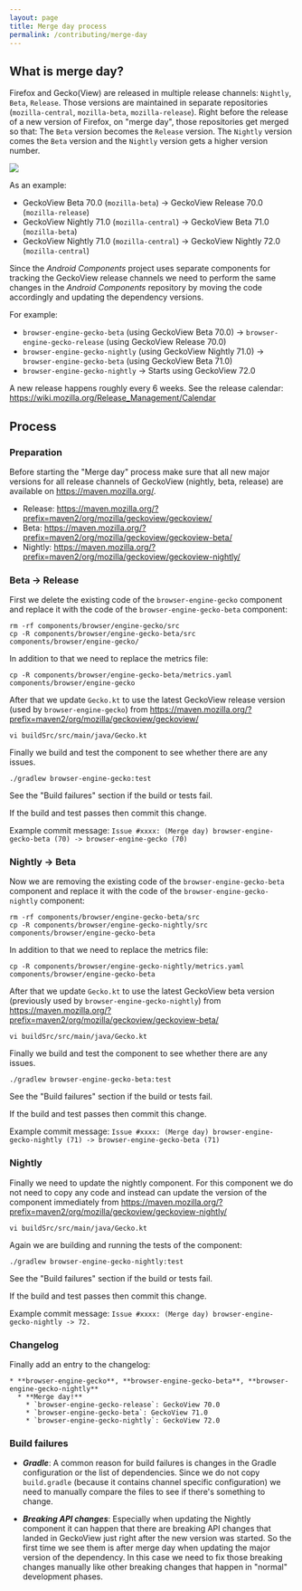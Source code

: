 ```yaml
---
layout: page
title: Merge day process
permalink: /contributing/merge-day
---
```


## What is merge day?

Firefox and Gecko(View) are released in multiple release channels: `Nightly`, `Beta`, `Release`. Those versions are maintained in separate repositories (`mozilla-central`, `mozilla-beta`, `mozilla-release`). Right before the release of a new version of Firefox, on "merge day", those repositories get merged so that: The `Beta` version becomes the `Release` version. The `Nightly` version comes the `Beta` version and the `Nightly` version gets a higher version number.

![](https://wiki.mozilla.org/images/b/b1/Maintrepositories.png)

As an example:
* GeckoView Beta 70.0 (`mozilla-beta`) -> GeckoView Release 70.0 (`mozilla-release`)
* GeckoView Nightly 71.0 (`mozilla-central`) -> GeckoView Beta 71.0 (`mozilla-beta`)
* GeckoView Nightly 71.0 (`mozilla-central`) -> GeckoView Nightly 72.0 (`mozilla-central`)

Since the *Android Components* project uses separate components for tracking the GeckoView release channels we need to perform the same changes in the *Android Components* repository by moving the code accordingly and updating the dependency versions.

For example:

* `browser-engine-gecko-beta` (using GeckoView Beta 70.0) -> `browser-engine-gecko-release` (using GeckoView Release 70.0)
* `browser-engine-gecko-nightly` (using GeckoView Nightly 71.0) -> `browser-engine-gecko-beta` (using GeckoView Beta 71.0)
* `browser-engine-gecko-nightly` -> Starts using GeckoView 72.0

A new release happens roughly every 6 weeks. See the release calendar:
https://wiki.mozilla.org/Release_Management/Calendar

## Process

### Preparation

Before starting the "Merge day" process make sure that all new major versions for all release channels of GeckoView (nightly, beta, release) are available on
https://maven.mozilla.org/.

* Release: https://maven.mozilla.org/?prefix=maven2/org/mozilla/geckoview/geckoview/
* Beta: https://maven.mozilla.org/?prefix=maven2/org/mozilla/geckoview/geckoview-beta/
* Nightly: https://maven.mozilla.org/?prefix=maven2/org/mozilla/geckoview/geckoview-nightly/

### Beta -> Release

First we delete the existing code of the `browser-engine-gecko` component and replace it with the code of the `browser-engine-gecko-beta` component:

```
rm -rf components/browser/engine-gecko/src
cp -R components/browser/engine-gecko-beta/src components/browser/engine-gecko/
```

In addition to that we need to replace the metrics file:

```
cp -R components/browser/engine-gecko-beta/metrics.yaml components/browser/engine-gecko
```

After that we update `Gecko.kt` to use the latest GeckoView release version (used by `browser-engine-gecko`) from https://maven.mozilla.org/?prefix=maven2/org/mozilla/geckoview/geckoview/

```
vi buildSrc/src/main/java/Gecko.kt
```

Finally we build and test the component to see whether there are any issues.

```
./gradlew browser-engine-gecko:test
```

See the "Build failures" section if the build or tests fail.

If the build and test passes then commit this change.

Example commit message:
`Issue #xxxx: (Merge day) browser-engine-gecko-beta (70) -> browser-engine-gecko (70)`

### Nightly -> Beta

Now we are removing the existing code of the `browser-engine-gecko-beta` component and replace it with the code of the `browser-engine-gecko-nightly` component:

```
rm -rf components/browser/engine-gecko-beta/src
cp -R components/browser/engine-gecko-nightly/src components/browser/engine-gecko-beta
```

In addition to that we need to replace the metrics file:

```
cp -R components/browser/engine-gecko-nightly/metrics.yaml components/browser/engine-gecko-beta
```

After that we update `Gecko.kt` to use the latest GeckoView beta version (previously used by `browser-engine-gecko-nightly`) from https://maven.mozilla.org/?prefix=maven2/org/mozilla/geckoview/geckoview-beta/

```
vi buildSrc/src/main/java/Gecko.kt
```

Finally we build and test the component to see whether there are any issues.

```
./gradlew browser-engine-gecko-beta:test
```

See the "Build failures" section if the build or tests fail.

If the build and test passes then commit this change.

Example commit message:
`Issue #xxxx: (Merge day) browser-engine-gecko-nightly (71) -> browser-engine-gecko-beta (71)`


### Nightly

Finally we need to update the nightly component. For this component we do not need to copy any code and instead can update the version of the component immediately from https://maven.mozilla.org/?prefix=maven2/org/mozilla/geckoview/geckoview-nightly/

```
vi buildSrc/src/main/java/Gecko.kt
```

Again we are building and running the tests of the component:

```
./gradlew browser-engine-gecko-nightly:test
```

See the "Build failures" section if the build or tests fail.

If the build and test passes then commit this change.

Example commit message:
`Issue #xxxx: (Merge day) browser-engine-gecko-nightly -> 72.`

### Changelog

Finally add an entry to the changelog:

```
* **browser-engine-gecko**, **browser-engine-gecko-beta**, **browser-engine-gecko-nightly**
  * **Merge day!**
    * `browser-engine-gecko-release`: GeckoView 70.0
    * `browser-engine-gecko-beta`: GeckoView 71.0
    * `browser-engine-gecko-nightly`: GeckoView 72.0
```

### Build failures

* ***Gradle***: A common reason for build failures is changes in the Gradle configuration or the list of dependencies. Since we do not copy `build.gradle` (because it contains channel specific configuration) we need to manually compare the files to see if there's something to change.

* ***Breaking API changes***: Especially when updating the Nightly component it can happen that there are breaking API changes that landed in GeckoView just right after the new version was started. So the first time we see them is after merge day when updating the major version of the dependency. In this case we need to fix those breaking changes manually like other breaking changes that happen in "normal" development phases.
